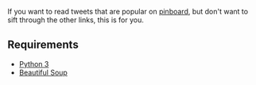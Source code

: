 If you want to read tweets that are popular on [pinboard](http://pinboard.in), but don't want to sift through the other links, this is for you.

Requirements
------------

- [Python 3](https://www.python.org)
- [Beautiful Soup](http://www.crummy.com/software/BeautifulSoup/)
